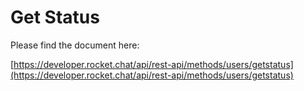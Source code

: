 # Get Status

Please find the document here: 

[https://developer.rocket.chat/api/rest-api/methods/users/getstatus](https://developer.rocket.chat/api/rest-api/methods/users/getstatus)

